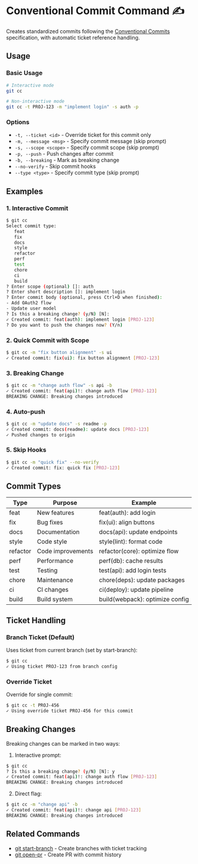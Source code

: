 # Conventional Commit Command ✍️

Creates standardized commits following the [Conventional Commits](https://www.conventionalcommits.org/) specification, with automatic ticket reference handling.

## Usage

### Basic Usage

```bash
# Interactive mode
git cc

# Non-interactive mode
git cc -t PROJ-123 -m "implement login" -s auth -p
```

### Options

- `-t, --ticket <id>` - Override ticket for this commit only
- `-m, --message <msg>` - Specify commit message (skip prompt)
- `-s, --scope <scope>` - Specify commit scope (skip prompt)
- `-p, --push` - Push changes after commit
- `-b, --breaking` - Mark as breaking change
- `--no-verify` - Skip commit hooks
- `--type <type>` - Specify commit type (skip prompt)

## Examples

### 1. Interactive Commit

```bash
$ git cc
Select commit type:
   feat
   fix
   docs
   style
   refactor
   perf
   test
   chore
   ci
   build
? Enter scope (optional) []: auth
? Enter short description []: implement login
? Enter commit body (optional, press Ctrl+D when finished):
- Add OAuth2 flow
- Update user model
? Is this a breaking change? (y/N) [N]:
✓ Created commit: feat(auth): implement login [PROJ-123]
? Do you want to push the changes now? (Y/n)
```

### 2. Quick Commit with Scope

```bash
$ git cc -m "fix button alignment" -s ui
✓ Created commit: fix(ui): fix button alignment [PROJ-123]
```

### 3. Breaking Change

```bash
$ git cc -m "change auth flow" -s api -b
✓ Created commit: feat(api)!: change auth flow [PROJ-123]
BREAKING CHANGE: Breaking changes introduced
```

### 4. Auto-push

```bash
$ git cc -m "update docs" -s readme -p
✓ Created commit: docs(readme): update docs [PROJ-123]
✓ Pushed changes to origin
```

### 5. Skip Hooks

```bash
$ git cc -m "quick fix" --no-verify
✓ Created commit: fix: quick fix [PROJ-123]
```

## Commit Types

| Type | Purpose | Example |
|------|---------|---------|
| feat | New features | feat(auth): add login |
| fix | Bug fixes | fix(ui): align buttons |
| docs | Documentation | docs(api): update endpoints |
| style | Code style | style(lint): format code |
| refactor | Code improvements | refactor(core): optimize flow |
| perf | Performance | perf(db): cache results |
| test | Testing | test(api): add login tests |
| chore | Maintenance | chore(deps): update packages |
| ci | CI changes | ci(deploy): update pipeline |
| build | Build system | build(webpack): optimize config |

## Ticket Handling

### Branch Ticket (Default)
Uses ticket from current branch (set by start-branch):
```bash
$ git cc
✓ Using ticket PROJ-123 from branch config
```

### Override Ticket
Override for single commit:
```bash
$ git cc -t PROJ-456
✓ Using override ticket PROJ-456 for this commit
```

## Breaking Changes

Breaking changes can be marked in two ways:

1. Interactive prompt:
```bash
$ git cc
? Is this a breaking change? (y/N) [N]: y
✓ Created commit: feat(api)!: change auth flow [PROJ-123]
BREAKING CHANGE: Breaking changes introduced
```

2. Direct flag:
```bash
$ git cc -m "change api" -b
✓ Created commit: feat(api)!: change api [PROJ-123]
BREAKING CHANGE: Breaking changes introduced
```

## Related Commands

- [git start-branch](start-branch.md) - Create branches with ticket tracking
- [git open-pr](open-pr.md) - Create PR with commit history
